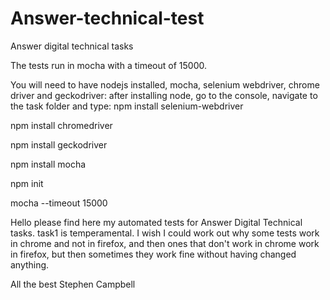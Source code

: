 # Answer-technical-test
Answer digital technical tasks

The tests run in mocha with a timeout of 15000.

You will need to have nodejs installed, mocha, selenium webdriver, chrome driver and geckodriver:
after installing node, go to the console, navigate to the task folder and type:
npm install selenium-webdriver

npm install chromedriver

npm install geckodriver

npm install mocha

npm init

mocha --timeout 15000

Hello please find here my automated tests for Answer Digital Technical tasks.
task1 is temperamental. I wish I could work out why some tests work in chrome and not in firefox, and then ones that don't work in chrome work in firefox, but then sometimes they work fine without having changed anything.

All the best
Stephen Campbell
